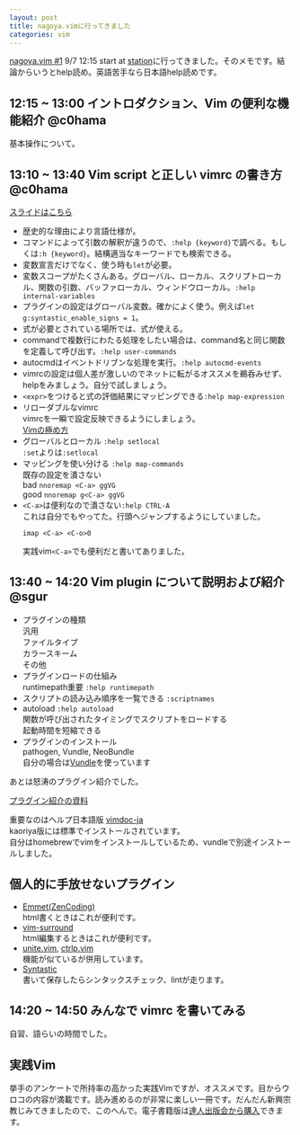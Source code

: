 ```yaml
---
layout: post
title: nagoya.vimに行ってきました
categories: vim
---
```

[nagoya.vim #1](http://connpass.com/event/3179/) 9/7 12:15 start at [station](http://station-share.com/)に行ってきました。そのメモです。結論からいうとhelp読め。英語苦手なら日本語help読めです。

## 12:15 ~ 13:00 イントロダクション、Vim の便利な機能紹介 @c0hama
基本操作について。

## 13:10 ~ 13:40 Vim script と正しい vimrc の書き方 @c0hama

[スライドはこちら](http://www.slideshare.net/cohama/vim-script-vimrc-nagoyavim-1)

* 歴史的な理由により言語仕様が。
* コマンドによって引数の解釈が違うので、`:help {keyword}`で調べる。もしくは`:h {keyword}`。結構適当なキーワードでも検索できる。
* 変数宣言だけでなく、使う時も`let`が必要。
* 変数スコープがたくさんある。グローバル、ローカル、スクリプトローカル、関数の引数、バッファローカル、ウィンドウローカル。`:help internal-variables`
* プラグインの設定はグローバル変数。確かによく使う。例えば`let g:syntastic_enable_signs = 1`。
* 式が必要とされている場所では、式が使える。
* commandで複数行にわたる処理をしたい場合は、command名と同じ関数を定義して呼び出す。`:help user-commands`
* autocmdはイベントドリブンな処理を実行。`:help autocmd-events`
* vimrcの設定は個人差が激しいのでネットに転がるオススメを鵜呑みせず、helpをみましょう。自分で試しましょう。
* `<expr>`をつけると式の評価結果にマッピングできる`:help map-expression`
* リローダブルなvimrc  
  vimrcを一瞬で設定反映できるようにしましょう。  
  [Vimの極め方](http://whileimautomaton.net/2008/08/vimworkshop3-kana-presentation)
* グローバルとローカル `:help setlocal`  
  `:set`よりは`:setlocal` 
* マッピングを使い分ける `:help map-commands`  
  既存の設定を潰さない  
  bad `nnoremap <C-a> ggVG`  
  good `nnoremap g<C-a> ggVG`
* `<C-a>`は便利なので潰さない`:help CTRL-A`  
  これは自分でもやってた。行頭へジャンプするようにしていました。
  ```
  imap <C-a> <C-o>0
  ```  
  実践vim`<C-a>`でも便利だと書いてありました。

## 13:40 ~ 14:20 Vim plugin について説明および紹介 @sgur

* プラグインの種類  
  汎用  
  ファイルタイプ  
  カラースキーム  
  その他
* プラグインロードの仕組み  
  runtimepath重要 `:help runtimepath`  
* スクリプトの読み込み順序を一覧できる `:scriptnames`
* autoload `:help autoload`  
  関数が呼び出されたタイミングでスクリプトをロードする  
  起動時間を短縮できる
* プラグインのインストール  
  pathogen, Vundle, NeoBundle  
  自分の場合は[Vundle](https://github.com/gmarik/vundle)を使っています

あとは怒涛のプラグイン紹介でした。

[プラグイン紹介の資料](https://gist.github.com/sgur/6434642)

重要なのはヘルプ日本語版 [vimdoc-ja](https://github.com/vim-jp/vimdoc-ja)  
kaoriya版には標準でインストールされています。  
自分はhomebrewでvimをインストールしているため、vundleで別途インストールしました。

## 個人的に手放せないプラグイン
* [Emmet(ZenCoding)](https://github.com/mattn/emmet-vim)  
  html書くときはこれが便利です。
* [vim-surround](https://github.com/tpope/vim-surround)  
  html編集するときはこれが便利です。 
* [unite.vim](https://github.com/Shougo/unite.vim), [ctrlp.vim](https://github.com/kien/ctrlp.vim)  
  機能が似ているが併用しています。
* [Syntastic](https://github.com/scrooloose/syntastic)  
  書いて保存したらシンタックスチェック、lintが走ります。

## 14:20 ~ 14:50 みんなで vimrc を書いてみる
自習、語らいの時間でした。

## 実践Vim
挙手のアンケートで所持率の高かった実践Vimですが、オススメです。目からウロコの内容が満載です。読み進めるのが非常に楽しい一冊です。だんだん新興宗教じみてきましたので、このへんで。電子書籍版は[達人出版会から購入](http://tatsu-zine.com/books/practical-vim)できます。


